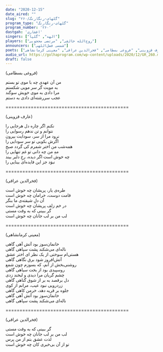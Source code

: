 ```yaml
---
date: "2020-12-15"
date_aired: ""
slug: "گلهای-رنگارنگ/۲۶۰"
program_type: "گلهای-رنگارنگ"
program_number: '۲۶۰'
dastgah: 'افشاری'
singers: ["الهه", "گلپا"]
players: ["روح‌الله خالقی", "مرتضی محجوبی"]
announcers: ["شمسی فضل‌اللهی"]
poets: ["عارف قزوینی", "فروغی بسطامی", "فخرالدین عراقی", "معینی کرمانشاهی"]
audio_url: https://golhaprogram.com/wp-content/uploads/2020/12/GR_260.mp3
draft: false
---
```


(فروغی بسطامی)  

من آن عهدی چه با موی تو بستم  
به مویت گر سر مویی شکستم  
مرا دادی به موی خویش سوگند  
عجب سررشته‌ای دادی به دستم  

============================================  

(عارف قزوینی)  

نکنم اگر چاره دل هرجایی را  
نتوانم و تن ندهم رسوایی را  
نرود مرا از سر، سودایت بیرون  
اگرش بکوبی تو سر سودایی را  
همه‌شب من اختر شمرم کی گردد صبح  
مهِ من چه دانی تو غم تنهایی را  
چه خوش است اگر دیده، رخِ دلبر بیند  
نبوَد جز این فایده‌ای بینایی را  

============================================  

(فخرالدین عراقی)  

طره‌ی یار، پریشان چه خوش است  
قامت دوست، خرامان چه خوش است  
آن دلِ شیفته‌ی ما بنگر  
در خم زلف پریشان چه خوش است  
گر ببینی که به وقت مستی  
لب من بر لب جانان چه خوش است  

============================================  

(معینی کرمانشاهی)  

خانمان‌سوز بود آتش آهی گاهی  
ناله‌ای می‌شکند پشت سپاهی گاهی  
هستی‌ام سوختی از یک نظر ای اختر عشق  
آتش‌افروز شود برق نگاهی گاهی  
روشنی‌بخش از آنم، که بسوزم چون شمع  
روسپیدی بود از بخت سیاهی گاهی  
چشم گریان مرا دیدی و لبخند زدی  
دل برقصد به بر از شوق گناهی گاهی  
زردرویی نبود عیب، مرانم از کوی  
جلوه بر قریه دهد، خرمن کاهی گاهی  
خانمان‌سوز بود آتش آهی گاهی  
ناله‌ای می‌شکند پشت سپاهی گاهی  

============================================  

(فخرالدین عراقی)  

گر ببینی که به وقت مستی  
لب من بر لب جانان چه خوش است  
لذت عشق بتم از من پرس  
تو از آن بی‌خبری کان چه خوش است  
